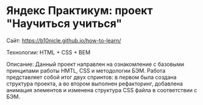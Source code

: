 # Яндекс Практикум: проект "Научиться учиться"

Сайт: https://b10nicle.github.io/how-to-learn/

Технологии: HTML + CSS + BEM

Описание: Данный проект направлен на ознакомление с базовыми принципами работы HMTL, CSS и методологии БЭМ. Работа представляет собой итог двух спринтов: в первом была создана структура проекта, а во втором выполнен рефакторинг, добавлена анимация элементов и изменена структура CSS файла в соответствии с БЭМ.
